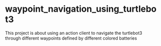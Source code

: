 # waypoint_navigation_using_turtlebot3
This project is about using an action client to navigate the turtlebot3 through different waypoints defined by different colored batteries
